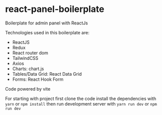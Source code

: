 # react-panel-boilerplate
Boilerplate for admin panel with ReactJs

Technologies used in this boilerplate are:
* ReactJS
* Redux
* React router dom
* TailwindCSS
* Axios
* Charts: chart.js
* Tables/Data Grid: React Data Grid
* Forms: React Hook Form

Code powered by vite

For starting with project first clone the code
install the dependencies with `yarn` or `npm install`
then run development server with `yarn run dev` or `npm run dev`
